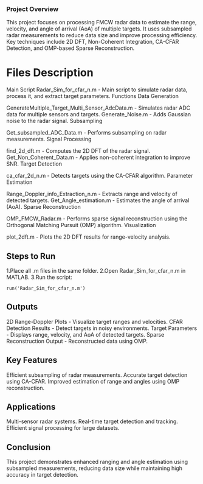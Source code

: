### Project Overview
This project focuses on processing FMCW radar data to estimate the range, velocity, and angle of arrival (AoA) of multiple targets. It uses subsampled radar measurements to reduce data size and improve processing efficiency. Key techniques include 2D DFT, Non-Coherent Integration, CA-CFAR Detection, and OMP-based Sparse Reconstruction.

# Files Description
Main Script
Radar_Sim_for_cfar_n.m - Main script to simulate radar data, process it, and extract target parameters.
Functions
Data Generation

GenerateMultiple_Target_Multi_Sensor_AdcData.m - Simulates radar ADC data for multiple sensors and targets.
Generate_Noise.m - Adds Gaussian noise to the radar signal.
Subsampling

Get_subsampled_ADC_Data.m - Performs subsampling on radar measurements.
Signal Processing

find_2d_dft.m - Computes the 2D DFT of the radar signal.
Get_Non_Coherent_Data.m - Applies non-coherent integration to improve SNR.
Target Detection

ca_cfar_2d_n.m - Detects targets using the CA-CFAR algorithm.
Parameter Estimation

Range_Doppler_info_Extraction_n.m - Extracts range and velocity of detected targets.
Get_Angle_estimation.m - Estimates the angle of arrival (AoA).
Sparse Reconstruction

OMP_FMCW_Radar.m - Performs sparse signal reconstruction using the Orthogonal Matching Pursuit (OMP) algorithm.
Visualization

plot_2dft.m - Plots the 2D DFT results for range-velocity analysis.

## Steps to Run
1.Place all .m files in the same folder.
2.Open Radar_Sim_for_cfar_n.m in MATLAB.
3.Run the script:
```plaintext
run('Radar_Sim_for_cfar_n.m')
```

## Outputs
2D Range-Doppler Plots - Visualize target ranges and velocities.
CFAR Detection Results - Detect targets in noisy environments.
Target Parameters - Displays range, velocity, and AoA of detected targets.
Sparse Reconstruction Output - Reconstructed data using OMP.
## Key Features
Efficient subsampling of radar measurements.
Accurate target detection using CA-CFAR.
Improved estimation of range and angles using OMP reconstruction.
## Applications
Multi-sensor radar systems.
Real-time target detection and tracking.
Efficient signal processing for large datasets.
## Conclusion
This project demonstrates enhanced ranging and angle estimation using subsampled measurements, reducing data size while maintaining high accuracy in target detection.
